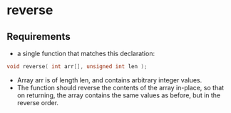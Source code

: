 # reverse

## Requirements
* a single function that matches this declaration:
```C
void reverse( int arr[], unsigned int len );
```
* Array arr is of length len, and contains arbitrary integer values.
* The function should reverse the contents of the array in-place, so that on returning, the array contains the same values as before, but in the reverse order.

